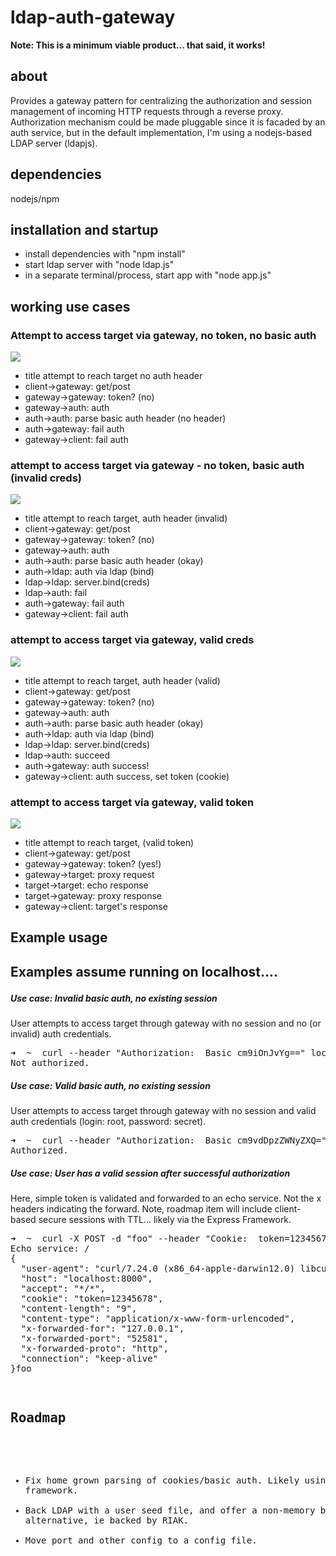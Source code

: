<h1>ldap-auth-gateway</h1>

<b>Note: This is a minimum viable product... that said, it works!</b>

<h2>about</h2>

Provides a gateway pattern for centralizing the authorization and session management of incoming HTTP requests through a reverse proxy.  Authorization mechanism could be made pluggable since it is facaded by an auth service, but in the default implementation, I'm using a nodejs-based LDAP server (ldapjs).

<h2>dependencies</h2>
nodejs/npm

<h2>installation and startup</h2>

<ul>
<li>install dependencies with "npm install"</li>
<li>start ldap server with "node ldap.js"</li>
<li>in a separate terminal/process, start app with "node app.js"</li>
</ul>

<h2>working use cases</h2>

<h3>
Attempt to access target via gateway, no token, no basic auth
</h3>

<img src="http://www.websequencediagrams.com/cgi-bin/cdraw?lz=dGl0bGUgYXR0ZW1wdCB0byByZWFjaCB0YXJnZXQgbm8gYXV0aCBoZWFkZXIKY2xpZW50LT5nYXRld2F5OiAgZ2V0L3Bvc3QKAAwHABELdG9rZW4_IChubykAFAphdXRoOgBPBQphdXRoAAkIcGFyc2UgYmFzaWMAZQwgKG5vAHUHKQApBwByCWZhaWwAQwYAcgkAgRkGAA8MCgoKCg&s=napkin" />

* title attempt to reach target no auth header
* client->gateway:  get/post
* gateway->gateway: token? (no)
* gateway->auth: auth
* auth->auth: parse basic auth header (no header)
* auth->gateway: fail auth
* gateway->client: fail auth

<h3>
attempt to access target via gateway - no token, basic auth (invalid creds)
</h3>

<img src="http://www.websequencediagrams.com/cgi-bin/cdraw?lz=dGl0bGUgYXR0ZW1wdCB0byByZWFjaCB0YXJnZXQsIGF1dGggaGVhZGVyIChpbnZhbGlkKQpjbGllbnQtPmdhdGV3YXk6ICBnZXQvcG9zdAoADAcAEQt0b2tlbj8gKG5vKQAUCmF1dGg6AFkFCmF1dGgACQhwYXJzZSBiYXNpYwBtDm9rYXkpACQHbGRhcAA2BiB2aWEgbGRhcCAoYmluZCkKbGRhcAAZCHNlcnZlci5iaW5kKGNyZWRzABcIAHYGZmFpbAB1BwCBPglmYWlsAIEPBgCBPgkAgWUGAA8MCgoK&s=napkin" />

* title attempt to reach target, auth header (invalid)
* client->gateway:  get/post
* gateway->gateway: token? (no)
* gateway->auth: auth
* auth->auth: parse basic auth header (okay)
* auth->ldap: auth via ldap (bind)
* ldap->ldap: server.bind(creds)
* ldap->auth: fail
* auth->gateway: fail auth
* gateway->client: fail auth

<h3>
attempt to access target via gateway, valid creds
</h3>

<img src="http://www.websequencediagrams.com/cgi-bin/cdraw?lz=dGl0bGUgYXR0ZW1wdCB0byByZWFjaCB0YXJnZXQsIGF1dGggaGVhZGVyICh2YWxpZCkKY2xpZW50LT5nYXRld2F5OiAgZ2V0L3Bvc3QKAAwHABELdG9rZW4_IChubykAFAphdXRoOgBXBQphdXRoAAkIcGFyc2UgYmFzaWMAaw5va2F5KQAkB2xkYXAANgYgdmlhIGxkYXAgKGJpbmQpCmxkYXAAGQhzZXJ2ZXIuYmluZChjcmVkcwAXCAB2BnN1Y2NlZWQAeAcAgUEJAIFqBQAXBXNzIQCBRAoAgWwGABEOLCBzZXQAgVkGIChjb29raWUp&s=napkin" />

* title attempt to reach target, auth header (valid)
* client->gateway:  get/post
* gateway->gateway: token? (no)
* gateway->auth: auth
* auth->auth: parse basic auth header (okay)
* auth->ldap: auth via ldap (bind)
* ldap->ldap: server.bind(creds)
* ldap->auth: succeed
* auth->gateway: auth success!
* gateway->client: auth success, set token (cookie)

<h3>
attempt to access target via gateway, valid token
</h3>

<img src="http://www.websequencediagrams.com/cgi-bin/cdraw?lz=dGl0bGUgYXR0ZW1wdCB0byByZWFjaCB0YXJnZXQsICh2YWxpZCB0b2tlbikKY2xpZW50LT5nYXRld2F5OiAgZ2V0L3Bvc3QKAAwHABELAC8FPyAoeWVzISkAFgoAVAY6IHByb3h5IHJlcXVlc3QKAGoGABQKZWNobyByZXNwb25zZQAVCQBvCQA1CAAZBwB0CQCBGwY6AIE4BydzADoJ&s=napkin" />

* title attempt to reach target, (valid token)
* client->gateway:  get/post
* gateway->gateway: token? (yes!)
* gateway->target: proxy request
* target->target: echo response
* target->gateway: proxy response
* gateway->client: target's response

<h2>Example usage<h2>

Examples assume running on localhost....

<h5>Use case:  Invalid basic auth, no existing session</h5>
User attempts to access target through gateway with no session and no (or invalid) auth credentials.
<pre>
➜  ~  curl --header "Authorization:  Basic cm9iOnJvYg==" localhost:8000
Not authorized.
</pre>

<h5>Use case:  Valid basic auth, no existing session</h5>
User attempts to access target through gateway with no session and valid auth credentials (login: root, password: secret).
<pre>
➜  ~  curl --header "Authorization:  Basic cm9vdDpzZWNyZXQ=" localhost:8000
Authorized.
</pre>

<h5>Use case:  User has a valid session after successful authorization</h5>
Here, simple token is validated and forwarded to an echo service.  Not the x headers indicating the forward.  Note, roadmap item will include client-based secure sessions with TTL... likely via the Express Framework.
<pre>
➜  ~  curl -X POST -d "foo" --header "Cookie:  token=12345678" localhost:8000
Echo service: /
{
  "user-agent": "curl/7.24.0 (x86_64-apple-darwin12.0) libcurl/7.24.0 OpenSSL/0.9.8x zlib/1.2.5",
  "host": "localhost:8000",
  "accept": "*/*",
  "cookie": "token=12345678",
  "content-length": "9",
  "content-type": "application/x-www-form-urlencoded",
  "x-forwarded-for": "127.0.0.1",
  "x-forwarded-port": "52581",
  "x-forwarded-proto": "http",
  "connection": "keep-alive"
}foo
<pre>

<h2>Roadmap</h2>

* Fix home grown parsing of cookies/basic auth.  Likely using Express framework.
* Back LDAP with a user seed file, and offer a non-memory based alternative, ie backed by RIAK.
* Move port and other config to a config file.
